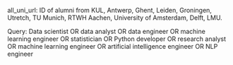 all_uni_url: ID of alumni from KUL, Antwerp, Ghent, Leiden, Groningen, Utretch, TU Munich, RTWH Aachen, University of Amsterdam, Delft, LMU. 

Query: Data scientist OR data analyst OR data engineer OR machine learning engineer OR statistician OR Python developer OR research analyst OR machine learning engineer OR artificial intelligence engineer OR NLP engineer
